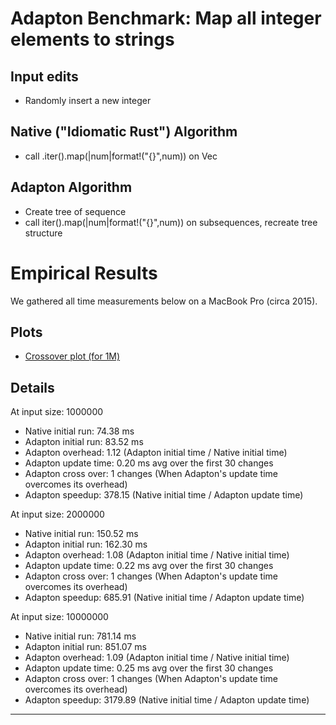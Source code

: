 Adapton Benchmark: Map all integer elements to strings
==========================================================

Input edits
-----------
 - Randomly insert a new integer

Native ("Idiomatic Rust") Algorithm
-------------------------------------
 - call .iter().map(|num|format!("{}",num)) on Vec

Adapton Algorithm
-------------------
 - Create tree of sequence
 - call iter().map(|num|format!("{}",num)) on subsequences, recreate tree structure

Empirical Results
=================

We gathered all time measurements below on a MacBook Pro (circa 2015).

Plots
------

- [Crossover plot (for 1M)](default.pdf)

Details
------------

At input size: 1000000
 - Native initial run: 74.38 ms
 - Adapton initial run: 83.52 ms
 - Adapton overhead: 1.12 (Adapton initial time / Native initial time)
 - Adapton update time: 0.20 ms avg over the first 30 changes
 - Adapton cross over: 1 changes  (When Adapton's update time overcomes its overhead)
 - Adapton speedup: 378.15 (Native initial time / Adapton update time)

At input size: 2000000
 - Native initial run: 150.52 ms
 - Adapton initial run: 162.30 ms
 - Adapton overhead: 1.08 (Adapton initial time / Native initial time)
 - Adapton update time: 0.22 ms avg over the first 30 changes
 - Adapton cross over: 1 changes  (When Adapton's update time overcomes its overhead)
 - Adapton speedup: 685.91 (Native initial time / Adapton update time)

At input size: 10000000
 - Native initial run: 781.14 ms
 - Adapton initial run: 851.07 ms
 - Adapton overhead: 1.09 (Adapton initial time / Native initial time)
 - Adapton update time: 0.25 ms avg over the first 30 changes
 - Adapton cross over: 1 changes  (When Adapton's update time overcomes its overhead)
 - Adapton speedup: 3179.89 (Native initial time / Adapton update time)

------------

